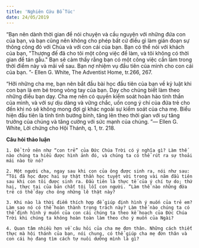 ```yaml
---
title: 'Nghiên Cứu Bổ Túc'
date: 24/05/2019
---
```


“Bạn nên dành thời gian để nói chuyện và cầu nguyện với những đứa con của bạn, và bạn cũng nên không cho phép bất cứ điều gì làm gián đoạn sự thông công đó với Chúa và với con cái của bạn. Bạn có thể nói với khách của bạn, "Thượng đế đã cho tôi một công việc để làm, và tôi không có thời gian để tán gẫu." Bạn sẽ cảm thấy rằng bạn có một công việc cần làm trong thời điểm này và mãi về sau. Bạn nợ nhiệm vụ đầu tiên của mình cho con cái của bạn. ”- Ellen G. White, The Adventist Home, tr.266, 267.

“Hỡi những cha mẹ, bạn nên bắt đầu bài học đầu tiên của bạn về kỷ luật khi con bạn là em bé trong vòng tay của bạn. Dạy cho chúng biết làm theo những điều bạn dạy. Cha mẹ nên có quyền kiểm soát hoàn hảo tinh thần của mình, và với sự dịu dàng và vững chắc, uốn cong ý chí của đứa trẻ cho đến khi nó sẽ không mong đợi gì khác ngoài sự kiểm soát của cha mẹ. Biểu hiện đầu tiên là tính tình bướng bỉnh, tăng lên theo thời gian với sự tăng trưởng của chúng và tăng cường với sức mạnh của chúng. ”— Ellen G. White, Lời chứng cho Hội Thánh, q. 1, tr. 218.

**Câu hỏi thảo luận**

`1.	Để trở nên như “con trẻ” của Đức Chúa Trời có ý nghĩa gì? Làm thế nào chúng ta hiểu được hình ảnh đó, và chúng ta có thể rút ra sự thoải mái nào từ nó?`
		
`2.	Một người cha, ngay sau khi con của ông được sinh ra, nói như sau: “Tôi đã học được hai sự thật thần học tuyệt vời trong vài năm đầu tiên sau khi con tôi được sinh ra. Đầu tiên là thực tế của ý chí tự do; thứ hai, thực tại của bản chất tội lỗi con người. ”Làm thế nào những đứa trẻ có thể dạy cho ông những lẽ thật này?`
		
`3.	Khi nào là thời điểm thích hợp để giúp định hình ý muốn của trẻ em? Làm sao nó có thể hoàn thành trọng trách này? Làm thế nào chúng ta có thể định hình ý muốn của con cái chúng ta theo kế hoạch của Đức Chúa Trời khi chúng ta không hoàn toàn làm theo cho ý muốn của Ngài?`
		
`4.	Quan tâm nhiều hơn về câu hỏi của cha mẹ đơn thân. Những cách thiết thực mà hội thánh của bạn, nói chung, có thể giúp cha mẹ đơn thân và con cái họ đang tìm cách tự nuôi dưỡng mình là gì?`